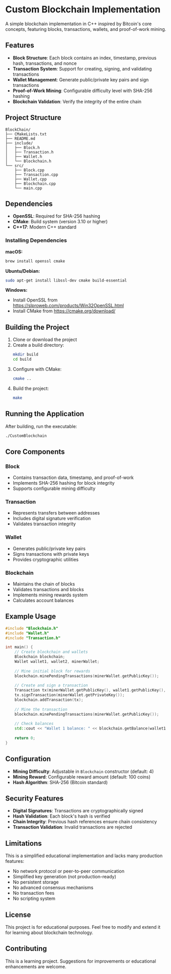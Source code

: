 # Custom Blockchain Implementation

A simple blockchain implementation in C++ inspired by Bitcoin's core concepts, featuring blocks, transactions, wallets, and proof-of-work mining.

## Features

- **Block Structure**: Each block contains an index, timestamp, previous hash, transactions, and nonce
- **Transaction System**: Support for creating, signing, and validating transactions
- **Wallet Management**: Generate public/private key pairs and sign transactions
- **Proof-of-Work Mining**: Configurable difficulty level with SHA-256 hashing
- **Blockchain Validation**: Verify the integrity of the entire chain

## Project Structure

```
BlockChain/
├── CMakeLists.txt
├── README.md
├── include/
│   ├── Block.h
│   ├── Transaction.h
│   ├── Wallet.h
│   └── Blockchain.h
└── src/
    ├── Block.cpp
    ├── Transaction.cpp
    ├── Wallet.cpp
    ├── Blockchain.cpp
    └── main.cpp
```

## Dependencies

- **OpenSSL**: Required for SHA-256 hashing
- **CMake**: Build system (version 3.10 or higher)
- **C++17**: Modern C++ standard

### Installing Dependencies

**macOS:**
```bash
brew install openssl cmake
```

**Ubuntu/Debian:**
```bash
sudo apt-get install libssl-dev cmake build-essential
```

**Windows:**
- Install OpenSSL from https://slproweb.com/products/Win32OpenSSL.html
- Install CMake from https://cmake.org/download/

## Building the Project

1. Clone or download the project
2. Create a build directory:
   ```bash
   mkdir build
   cd build
   ```
3. Configure with CMake:
   ```bash
   cmake ..
   ```
4. Build the project:
   ```bash
   make
   ```

## Running the Application

After building, run the executable:
```bash
./CustomBlockchain
```

## Core Components

### Block
- Contains transaction data, timestamp, and proof-of-work
- Implements SHA-256 hashing for block integrity
- Supports configurable mining difficulty

### Transaction
- Represents transfers between addresses
- Includes digital signature verification
- Validates transaction integrity

### Wallet
- Generates public/private key pairs
- Signs transactions with private keys
- Provides cryptographic utilities

### Blockchain
- Maintains the chain of blocks
- Validates transactions and blocks
- Implements mining rewards system
- Calculates account balances

## Example Usage

```cpp
#include "Blockchain.h"
#include "Wallet.h"
#include "Transaction.h"

int main() {
    // Create blockchain and wallets
    Blockchain blockchain;
    Wallet wallet1, wallet2, minerWallet;
    
    // Mine initial block for rewards
    blockchain.minePendingTransactions(minerWallet.getPublicKey());
    
    // Create and sign a transaction
    Transaction tx(minerWallet.getPublicKey(), wallet1.getPublicKey(), 50);
    tx.signTransaction(minerWallet.getPrivateKey());
    blockchain.addTransaction(tx);
    
    // Mine the transaction
    blockchain.minePendingTransactions(minerWallet.getPublicKey());
    
    // Check balances
    std::cout << "Wallet 1 balance: " << blockchain.getBalance(wallet1.getPublicKey()) << std::endl;
    
    return 0;
}
```

## Configuration

- **Mining Difficulty**: Adjustable in `Blockchain` constructor (default: 4)
- **Mining Reward**: Configurable reward amount (default: 100 coins)
- **Hash Algorithm**: SHA-256 (Bitcoin standard)

## Security Features

- **Digital Signatures**: Transactions are cryptographically signed
- **Hash Validation**: Each block's hash is verified
- **Chain Integrity**: Previous hash references ensure chain consistency
- **Transaction Validation**: Invalid transactions are rejected

## Limitations

This is a simplified educational implementation and lacks many production features:
- No network protocol or peer-to-peer communication
- Simplified key generation (not production-ready)
- No persistent storage
- No advanced consensus mechanisms
- No transaction fees
- No scripting system

## License

This project is for educational purposes. Feel free to modify and extend it for learning about blockchain technology.

## Contributing

This is a learning project. Suggestions for improvements or educational enhancements are welcome.